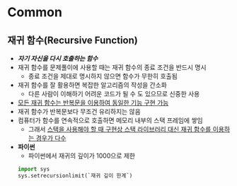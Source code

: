 # Common




## 재귀 함수(Recursive Function)

- **_자기 자신을 다시 호출하는 함수_**
- 재귀 함수를 문제풀이에 사용할 때는 재귀 함수의 종료 조건을 반드시 명시
    - 종료 조건을 제대로 명시하지 않으면 함수가 무한히 호출됨
- 재귀 함수를 잘 활용하면 복잡한 알고리즘의 작성을 간소화
    - 다른 사람이 이해하기 어려운 코드가 될 수 도 있으므로 신중한 사용
- <U>모든 재귀 함수는 반복문을 이용하여 동일한 기능 구현 가능</U>
- 재귀 함수가 반복문보다 무조건 유리하지는 않음
- 컴퓨터가 함수를 연속적으로 호출하면 메모리 내부의 스택 프레임에 쌓임
    - 그래서 <U>스택을 사용해야 할 때 구현상 스택 라이브러리 대신 재귀 함수를 이용하는 경우가 다수</U>
- **파이썬**
    - 파이썬에서 재귀의 깊이가 1000으로 제한
    ```python
    import sys
    sys.setrecursionlimit(`재귀 깊이 한계`)
    ```
        
